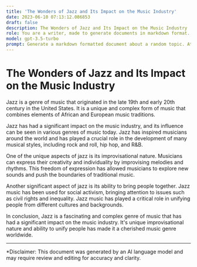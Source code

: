 ```yaml
---
title: 'The Wonders of Jazz and Its Impact on the Music Industry'
date: 2023-06-10 07:13:12.086853
draft: false
description: The Wonders of Jazz and Its Impact on the Music Industry
role: You are a writer, made to generate documents in markdown format. It is very important that all of the documents you generate are in valid markdown format.
model: gpt-3.5-turbo
prompt: Generate a markdown formatted document about a random topic. At the bottom, include a disclaimer explaining that the document was generated by you. The first line of the document should be the title. Make sure that the entire document is in proper markdown format, using a mix of various tags to make the document visually appealing.
---
```


# The Wonders of Jazz and Its Impact on the Music Industry

Jazz is a genre of music that originated in the late 19th and early 20th century in the United States. It is a unique and complex form of music that combines elements of African and European music traditions.

Jazz has had a significant impact on the music industry, and its influence can be seen in various genres of music today. Jazz has inspired musicians around the world and has played a crucial role in the development of many musical styles, including rock and roll, hip hop, and R&B.

One of the unique aspects of jazz is its improvisational nature. Musicians can express their creativity and individuality by improvising melodies and rhythms. This freedom of expression has allowed musicians to explore new sounds and push the boundaries of traditional music.

Another significant aspect of jazz is its ability to bring people together. Jazz music has been used for social activism, bringing attention to issues such as civil rights and inequality. Jazz music has played a critical role in unifying people from different cultures and backgrounds.

In conclusion, Jazz is a fascinating and complex genre of music that has had a significant impact on the music industry. It's unique improvisational nature and ability to unify people has made it a cherished music genre worldwide.

***

*Disclaimer: This document was generated by an AI language model and may require review and editing for accuracy and clarity.
